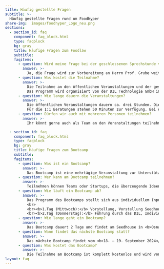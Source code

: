 ```yaml
---
title: Häufig gestellte Fragen
subtitle: >-
  Häufig gestellte Fragen rund um Foodhyper
share-img:  images/foodhyper_Logo_neu.png
sections:
  - section_id: faq
    component: faq_block.html
    type: faqblock
    bg: gray
    title: Häufige Fragen zum Foodlaw
    subtitle:
    faqitems:
      - question: Wird meine Frage bei der geschlossenen Sprechstunde vertraulich behandelt?
        answer: >-
          Ja, die Frage wird zur Vorbereitung an Herrn Prof. Grube weitergegeben. Er unterliegt der anwaltlichen Schweigepflicht. Die Inhalte der Beratung werden nicht weitergegeben.
      - question: Was kostet die Teilnahme?
        answer: >-
          Die Teilnahme an den öffentlichen Veranstaltungen und der geschlossenen Sprechstunde ist kostenlos.
          Das Programm wird organisiert von der DIL Technologie GmbH im Auftrag von Startup Niedersachsen.
      - question: Wie lange dauern die Veranstaltungen?
        answer: >-
          Die öffentlichen Veranstaltungen dauern ca. drei Stunden. Dies beinhaltet auch eine umfangreiche Q&A Session.  
          Für die 1:1 Beratungen stehen 50 Minuten zur Verfügung. Bei den Terminen ist das FoodHyper Team vor Ort und steht gerne für Fragen zu unseren Aktivitäten und Startup-Förderung in Niedersachsen zur Verfügung.    
      - question: Dürfen wir auch mit mehreren Personen teilnehmen?
        answer: >-
          Ihr könnt gerne auch als Team an den Veranstaltungen teilnehmen. Gebt uns für eine bessere Planung nur im Vorfeld Bescheid mit wie vielen Personen ihr vor Ort seid. Bei Onlineveranstaltungen ist dies auch ohne Absprache möglich.

  - section_id: faq
    component: faq_block.html
    type: faqblock
    bg: gray
    title: Häufige Fragen zum Bootcamp
    subtitle:
    faqitems:
      - question: Was ist ein Bootcamp?
        answer: >-
          Das Bootcamp ist eine mehrtägige Veranstaltung zur Unterstützung in der Konkretisierung des Geschäftsmodells. Durch den Zugang zum Knowhow des DIL sowie dem Startup-Ökosystem des Seedhouse bekommen die Teams die Chance ihre Idee voranzutreiben.
      - question: Wer kann am Bootcamp teilnehmen?
        answer: >-
          Teilnehmen können Teams oder Startups, die überzeugende Ideen/ Prototypen für Innovationen im Lebensmittelsektor mitbringen.
      - question: Wie läuft ein Bootcamp ab?
        answer: >-
          Das Programm des Bootcamps stellt sich aus individuellem Input verschiedenster Bereiche zusammen. Konkret sieht der Ablauf folgendermaßen aus:
          <br>
          <br><b>1.Tag (Mittwoch):</b> Vorstellung, Vorstellung Seedhouse, 1:1 ExpertenCoachings am Seedhouse, Corporates und Startups, Netzwerkveranstaltung am DIL
          <br><b>2.Tag (Donnerstag):</b> Führung durch das DIL, Individuelle Produktberatung durch Wissenschaftler des DIL
      - question: Wie lange geht ein Bootcamp?
        answer: >-
          Das Bootcamp dauert 2 Tage und findet am Seedhouse in <b>Osnabrück</b> und am DIL in <b>Quakenbrück</b>  statt. Eine Übernachtung und der Transfer zwischen Osnabrück und Quakenbrück ist inkludiert. 
      - question: Wann findet das nächste Bootcamp statt?
        answer: >-
          Das nächste Bootcamp findet vom <b>18. – 19. September 2024</b> im Seedhouse (Osnabrück) und im DIL (Quakenbrück) statt.
      - question: Was kostet das Bootcamp?
        answer: >-
          Die Teilnahme am Bootcamp ist komplett kostenlos und wird von der Landesinitiative Ernährungswirtschaft (LI Food) finanziert. Ihr müsst euch nur um eure An- und Abreise kümmern, wir erledigen den Rest (Unterkunft, Verpflegung, Transfer Osnabrück-Quakenbrück).
layout: faq
---
```




